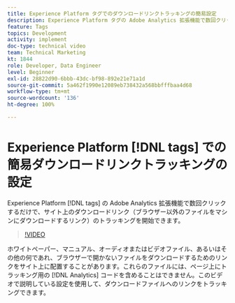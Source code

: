 ```yaml
---
title: Experience Platform タグでのダウンロードリンクトラッキングの簡易設定
description: Experience Platform タグの Adobe Analytics 拡張機能で数回クリックするだけで、サイト上のダウンロードリンク（ブラウザー以外のファイルをマシンにダウンロードするリンク）のトラッキングを開始できます。
feature: Tags
topics: Development
activity: implement
doc-type: technical video
team: Technical Marketing
kt: 1844
role: Developer, Data Engineer
level: Beginner
exl-id: 28822d90-6bbb-43dc-bf98-892e21e71a1d
source-git-commit: 5a462f1990e12089eb738432a568bbfffbaa4d68
workflow-type: tm+mt
source-wordcount: '136'
ht-degree: 100%

---
```


# Experience Platform [!DNL tags] での簡易ダウンロードリンクトラッキングの設定

Experience Platform [!DNL tags] の Adobe Analytics 拡張機能で数回クリックするだけで、サイト上のダウンロードリンク（ブラウザー以外のファイルをマシンにダウンロードするリンク）のトラッキングを開始できます。

>[!VIDEO](https://video.tv.adobe.com/v/25762/?quality=12&learn=on)

ホワイトペーパー、マニュアル、オーディオまたはビデオファイル、あるいはその他の何であれ、ブラウザーで開かないファイルをダウンロードするためのリンクをサイト上に配置することがあります。これらのファイルには、ページ上にトラッキング用の [!DNL Analytics] コードを含めることはできません。このビデオで説明している設定を使用して、ダウンロードファイルへのリンクをトラッキングできます。
